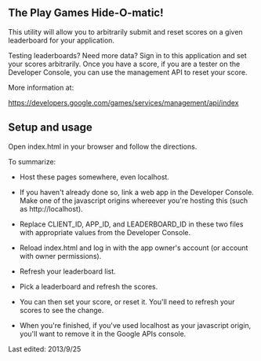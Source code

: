 ## The Play Games Hide-O-matic!

This utility will allow you to arbitrarily submit and reset scores on
a given leaderboard for your application.

Testing leaderboards?  Need more data?  Sign in to this application and
set your scores arbitrarily.  Once you have a score, if you are a
tester on the Developer Console, you can use the management API to
reset your score.

More information at:

https://developers.google.com/games/services/management/api/index

## Setup and usage

Open index.html in your browser and follow the directions.  

To summarize:

   * Host these pages somewhere, even localhost.

   * If you haven't already done so, link a web app in the
Developer Console.  Make one of the javascript origins whereever
you're hosting this (such as http://localhost).

   * Replace CLIENT_ID, APP_ID, and LEADERBOARD_ID in these two files
with appropriate values from the Developer Console.

   * Reload index.html and log in with the app owner's account (or
account with owner permissions).

   * Refresh your leaderboard list.

   * Pick a leaderboard and refresh the scores.

   * You can then set your score, or reset it.  You'll need to 
refresh your scores to see the change.

   * When you're finished, if you've used localhost as your javascript
origin, you'll want to remove it in the Google APIs console.

Last edited: 2013/9/25